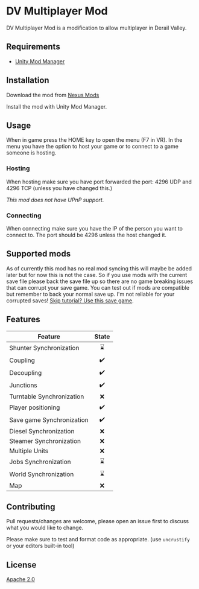 # DV Multiplayer Mod

DV Multiplayer Mod is a modification to allow multiplayer in Derail Valley.

## Requirements

- [Unity Mod Manager](https://www.nexusmods.com/site/mods/21)

## Installation

Download the mod from [Nexus Mods](https://www.nexusmods.com/derailvalley/mods/272)

Install the mod with Unity Mod Manager.

## Usage

When in game press the HOME key to open the menu (F7 in VR). In the menu you have the option to host your game or to connect to a game someone is hosting.

### Hosting
When hosting make sure you have port forwarded the port: 4296 UDP and 4296 TCP (unless you have changed this.)

*This mod does not have UPnP support.*

### Connecting
When connecting make sure you have the IP of the person you want to connect to. The port should be 4296 unless the host changed it.

## Supported mods
As of currently this mod has no real mod syncing this will maybe be added later but for now this is not the case. So if you use mods with the current save file please back the save file up so there are no game breaking issues that can corrupt your save game. You can test out if mods are compatible but remember to back your normal save up. I'm not reliable for your corrupted saves! [Skip tutorial? Use this save game](https://www.nexusmods.com/derailvalley/mods/88).

## Features

| **Feature**                |      **State**      |
|--------------------------- |:------------------: |
| Shunter Synchronization    | :hourglass:         |
| Coupling                   | :heavy_check_mark:  |
| Decoupling                 | :heavy_check_mark:  |
| Junctions                  | :heavy_check_mark:  |
| Turntable Synchronization  | :x:                 |
| Player positioning         | :heavy_check_mark:  |
| Save game Synchronization  | :heavy_check_mark:  |
| Diesel Synchronization     | :x:                 |
| Steamer Synchronization    | :x:                 |
| Multiple Units             | :x:                 |
| Jobs Synchronization       | :hourglass:         |
| World Synchronization      | :hourglass:         |
| Map                        | :x:                 |

## Contributing
Pull requests/changes are welcome, please open an issue first to discuss what you would like to change.

Please make sure to test and format code as appropriate. (use `uncrustify` or your editors built-in tool)

## License
[Apache 2.0](https://opensource.org/licenses/Apache-2.0)

